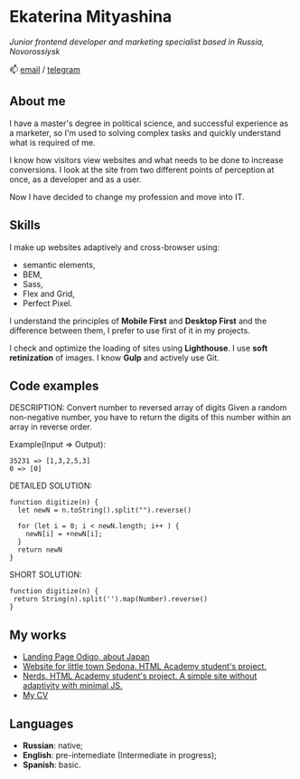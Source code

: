 # **Ekaterina Mityashina**

*Junior frontend developer and marketing specialist based in Russia, Novorossiysk*

📫 [email](mailto:mitiashina.k@ya.ru) / [telegram](https://t.me/seamkate) 

##  About me
I have a master's degree in political science, and successful experience as a marketer, so I'm used to solving complex tasks and quickly understand what is required of me.

I know how visitors view websites and what needs to be done to increase conversions. I look at the site from two different points of perception at once, as a developer and as a user.

Now I have decided to change my profession and move into IT.

## Skills 
I make up websites adaptively and cross-browser using:
* semantic elements,
* BEM,
* Sass,
* Flex and Grid,
* Perfect Pixel.

I understand the principles of **Mobile First** and **Desktop First** and the difference between them, I prefer to use first of it in my projects.

I check and optimize the loading of sites using **Lighthouse**. I use **soft retinization** of images. I know **Gulp** and actively use Git.

## Code examples

DESCRIPTION:
Convert number to reversed array of digits
Given a random non-negative number, you have to return the digits of this number within an array in reverse order.

Example(Input => Output):
```
35231 => [1,3,2,5,3]
0 => [0]
```

DETAILED SOLUTION:
```
function digitize(n) {
  let newN = n.toString().split("").reverse()
  
  for (let i = 0; i < newN.length; i++ ) {
    newN[i] = +newN[i];
  }
  return newN
}
```

SHORT SOLUTION:
```
function digitize(n) {
 return String(n).split('').map(Number).reverse()
}
```

## My works
* [Landing Page Odigo, about Japan](https://seamkate.github.io/firstProject/?#!)
* [Website for little town Sedona. HTML Academy student's project.](https://github.com/seamkate/sedona)
* [Nerds. HTML Academy student's project. A simple site without adaptivity with minimal JS.](https://github.com/seamkate/nerds)
* [My CV](https://seamkate.github.io/rsschool-cv/cv)

## Languages 
* **Russian**: native;
* **English**: pre-intemediate (Intermediate in progress);
* **Spanish**: basic.
